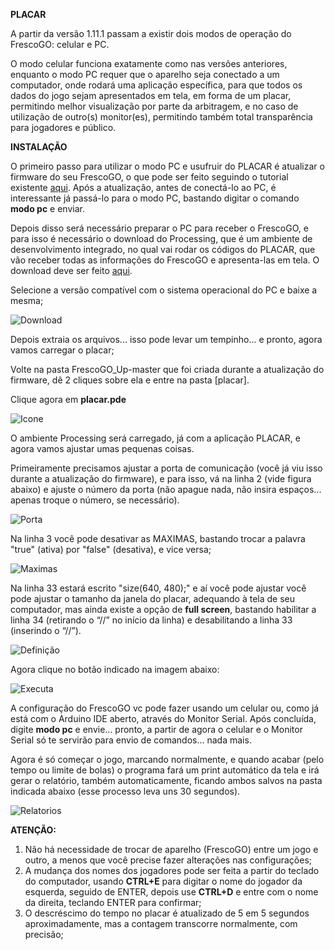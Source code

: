 **PLACAR**

A partir da versão 1.11.1 passam a existir dois modos de operação do FrescoGO: celular e PC. 

O modo celular funciona exatamente como nas versões anteriores, enquanto o modo PC requer que o aparelho seja conectado a um computador, onde rodará uma aplicação específica, para que todos os dados do jogo sejam apresentados em tela, em forma de um placar, permitindo melhor visualização por parte da arbitragem, e no caso de utilização de outro(s) monitor(es), permitindo também total transparência para jogadores e público.


**INSTALAÇÃO**

O primeiro passo para utilizar o modo PC e usufruir do PLACAR é atualizar o firmware do seu FrescoGO, o que pode ser feito seguindo o tutorial existente [aqui]( https://github.com/eltonrios/FrescoGO_Up/blob/master/tutoriais/tutorial_fvm.md). Após a atualização, antes de conectá-lo ao PC, é interessante já passá-lo para o modo PC, bastando digitar o comando **modo pc** e enviar.

Depois disso será necessário preparar o PC para receber o FrescoGO, e para isso é necessário o download do Processing, que é um ambiente de desenvolvimento integrado, no qual vai rodar os códigos do PLACAR, que vão receber todas as informações do FrescoGO e apresenta-las em tela. O download deve ser feito [aqui]( https://processing.org/download/).

Selecione a versão compatível com o sistema operacional do PC e baixe a mesma;

![Download](https://github.com/eltonrios/FrescoGO_Up/blob/master/images/download_Processing.PNG "download")

Depois extraia os arquivos... isso pode levar um tempinho... e pronto, agora vamos carregar o placar;

Volte na pasta FrescoGO_Up-master que foi criada durante a atualização do firmware, dê 2 cliques sobre ela e entre na pasta [placar].

Clique  agora em **placar.pde**

![Icone](https://github.com/eltonrios/FrescoGO_Up/blob/master/images/icone_processing.PNG "icone")

O ambiente Processing será carregado, já com a aplicação PLACAR, e agora vamos ajustar umas pequenas coisas.

Primeiramente precisamos ajustar a porta de comunicação (você já viu isso durante a atualização do firmware), e para isso, vá na linha 2 (vide figura abaixo) e ajuste o número da porta (não apague nada, não insira espaços... apenas troque o número, se necessário).

![Porta](https://github.com/eltonrios/FrescoGO_Up/blob/master/images/porta.png "porta")

Na linha 3 você pode desativar as MAXIMAS, bastando trocar a palavra "true" (ativa) por "false" (desativa), e vice versa;

![Maximas](https://github.com/eltonrios/FrescoGO_Up/blob/master/images/maximas.png "maximas")

Na linha 33 estará escrito "size(640, 480);" e aí você pode ajustar você pode ajustar o tamanho da janela do placar, adequando à tela de seu computador, mas ainda existe a opção de **full screen**,  bastando habilitar a linha 34 (retirando o “//” no início da linha) e desabilitando a linha 33 (inserindo o “//”).

![Definição](https://github.com/eltonrios/FrescoGO_Up/blob/master/images/definicao_tela.png "definição")

Agora clique no botão indicado na imagem abaixo:

![Executa](https://github.com/eltonrios/FrescoGO_Up/blob/master/images/executa.png "executa")

A configuração do FrescoGO vc pode fazer usando um celular ou, como já está com o Arduino IDE aberto, através do Monitor Serial. Após concluída, digite **modo pc** e envie... pronto, a partir de agora o celular e o Monitor Serial só te servirão para envio de comandos... nada mais.

Agora é só começar o jogo, marcando normalmente, e quando acabar (pelo tempo ou limite de bolas) o programa fará um print automático da tela e irá gerar o relatório, também automaticamente, ficando ambos salvos na pasta indicada abaixo (esse processo leva uns 30 segundos).

![Relatorios](https://github.com/eltonrios/FrescoGO_Up/blob/master/images/relatorios.PNG "relatorios")

**ATENÇÃO:**
1. Não há necessidade de trocar de aparelho (FrescoGO) entre um jogo e outro, a menos que você precise fazer alterações nas configurações;
2. A mudança dos nomes dos jogadores pode ser feita a partir do teclado do computador, usando **CTRL+E** para digitar o nome do jogador da esquerda, seguido de ENTER, depois use **CTRL+D** e entre com o nome da direita, teclando ENTER para confirmar;
3. O descréscimo do tempo no placar é atualizado de 5 em 5 segundos aproximadamente, mas a contagem transcorre normalmente, com precisão;

 


